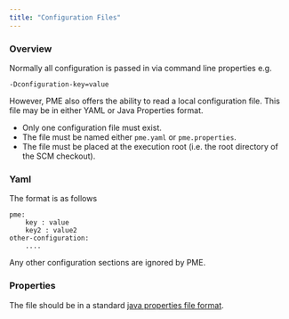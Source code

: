 ```yaml
---
title: "Configuration Files"
---
```


### Overview

Normally all configuration is passed in via command line properties e.g.

    -Dconfiguration-key=value

However, PME also offers the ability to read a local configuration file. This file may be in either YAML or Java Properties format.

* Only one configuration file must exist.
* The file must be named either `pme.yaml` or `pme.properties`.
* The file must be placed at the execution root (i.e. the root directory of the SCM checkout).

### Yaml

The format is as follows

    pme:
        key : value
        key2 : value2
    other-configuration:
        ....


Any other configuration sections are ignored by PME.

### Properties

The file should be in a standard [java properties file format](https://docs.oracle.com/javase/tutorial/essential/environment/properties.html).
